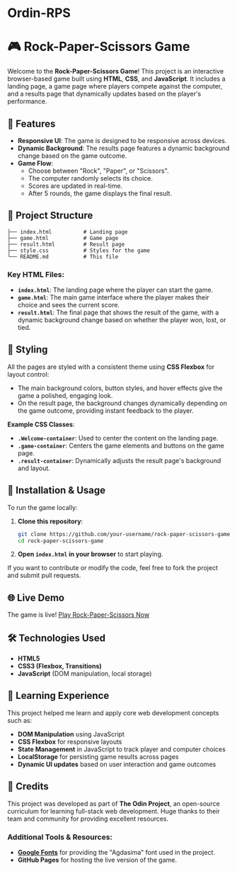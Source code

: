 # Ordin-RPS


# 🎮 Rock-Paper-Scissors Game

Welcome to the **Rock-Paper-Scissors Game**! This project is an interactive browser-based game built using **HTML**, **CSS**, and **JavaScript**. It includes a landing page, a game page where players compete against the computer, and a results page that dynamically updates based on the player's performance.

## 🚀 Features

- **Responsive UI**: The game is designed to be responsive across devices.
- **Dynamic Background**: The results page features a dynamic background change based on the game outcome.
- **Game Flow**:
  - Choose between "Rock", "Paper", or "Scissors".
  - The computer randomly selects its choice.
  - Scores are updated in real-time.
  - After 5 rounds, the game displays the final result.

## 📂 Project Structure

```
├── index.html          # Landing page
├── game.html           # Game page
├── result.html         # Result page
├── style.css           # Styles for the game
└── README.md           # This file
```

### Key HTML Files:

- **`index.html`**: The landing page where the player can start the game.
- **`game.html`**: The main game interface where the player makes their choice and sees the current score.
- **`result.html`**: The final page that shows the result of the game, with a dynamic background change based on whether the player won, lost, or tied.

## 🎨 Styling

All the pages are styled with a consistent theme using **CSS Flexbox** for layout control:

- The main background colors, button styles, and hover effects give the game a polished, engaging look.
- On the result page, the background changes dynamically depending on the game outcome, providing instant feedback to the player.

**Example CSS Classes**:

- **`.Welcome-container`**: Used to center the content on the landing page.
- **`.game-container`**: Centers the game elements and buttons on the game page.
- **`.result-container`**: Dynamically adjusts the result page's background and layout.

## 📜 Installation & Usage

To run the game locally:

1. **Clone this repository**:
   ```bash
   git clone https://github.com/your-username/rock-paper-scissors-game.git
   cd rock-paper-scissors-game
   ```
2. **Open `index.html` in your browser** to start playing.

If you want to contribute or modify the code, feel free to fork the project and submit pull requests.

## 🌐 Live Demo

The game is live! [Play Rock-Paper-Scissors Now](https://aman11b.github.io/Ordin-RPS/)

## 🛠️ Technologies Used

- **HTML5**
- **CSS3 (Flexbox, Transitions)**
- **JavaScript** (DOM manipulation, local storage)

## 📖 Learning Experience

This project helped me learn and apply core web development concepts such as:

- **DOM Manipulation** using JavaScript
- **CSS Flexbox** for responsive layouts
- **State Management** in JavaScript to track player and computer choices
- **LocalStorage** for persisting game results across pages
- **Dynamic UI updates** based on user interaction and game outcomes

## 👏 Credits

This project was developed as part of **The Odin Project**, an open-source curriculum for learning full-stack web development. Huge thanks to their team and community for providing excellent resources.

### Additional Tools & Resources:

- **[Google Fonts](https://fonts.google.com/)** for providing the "Agdasima" font used in the project.
- **GitHub Pages** for hosting the live version of the game.
